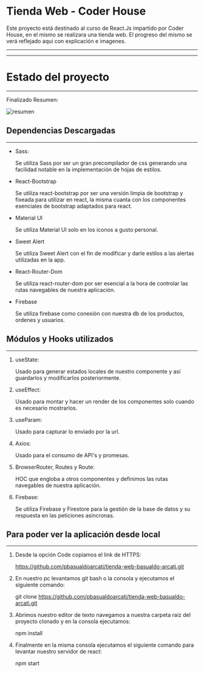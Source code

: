 # Tienda Web - Coder House

Este proyecto está destinado al curso de React.Js impartido por Coder House, en el mismo se realizara una tienda web.
El progreso del mismo se verá reflejado aqui con explicación e imagenes.

***
***

# Estado del proyecto
***
Finalizado
Resumen:

![resumen](https://user-images.githubusercontent.com/87046340/175163231-7e9a5e24-01d0-448c-aa0f-1f700b317797.gif)




## Dependencias Descargadas
***
- Sass:
  
  Se utiliza Sass por ser un gran precompilador de css generando una facilidad notable en la implementación de hojas de estilos.
- React-Bootstrap
  
  Se utiliza react-bootstrap por ser una versión limpia de bootstrap y fixeada para utilizar en react, la misma cuanta con los componentes esenciales de bootstrap adaptados para react.
- Material UI
  
  Se utiliza Material UI solo en los iconos a gusto personal.
- Sweet Alert
  
  Se utiliza Sweet Alert con el fin de modificar y darle estilos a las alertas utilizadas en la app.
- React-Router-Dom
  
  Se utiliza react-router-dom por ser esencial a la hora de controlar las rutas navegables de nuestra aplicación.
- Firebase
  
  Se utiliza firebase como conexión con nuestra db de los productos, ordenes y usuarios.

## Módulos y Hooks utilizados
***
1. useState:

    Usado para generar estados locales de nuestro componente y así guardarlos y modificarlos posteriormente.

2. useEffect:

    Usado para montar y hacer un render de los componentes solo cuando es necesario mostrarlos.

3. useParam:

    Usado para capturar lo enviado por la url.

4. Axios:
    
    Usado para el consumo de API's y promesas.

5. BrowserRouter, Routes y Route:

    HOC que engloba a otros componentes y definimos las rutas navegables de nuestra aplicación.
    
6. Firebase:

    Se utiliza Firebase y Firestore para la gestión de la base de datos y su respuesta en las peticiones asincronas.

## Para poder ver la aplicación desde local
***
1. Desde la opción Code copiamos el link de HTTPS:

    https://github.com/pbasualdoarcati/tienda-web-basualdo-arcati.git

2. En nuestro pc levantamos git bash o la consola y ejecutamos el siguiente comando:

    git clone https://github.com/pbasualdoarcati/tienda-web-basualdo-arcati.git

3. Abrimos nuestro editor de texto navegamos a nuestra carpeta raiz del proyecto clonado y en la consola ejecutamos:

    npm install

4. Finalmente en la misma consola ejecutamos el siguiente comando para levantar nuestro servidor de react:

    npm start
